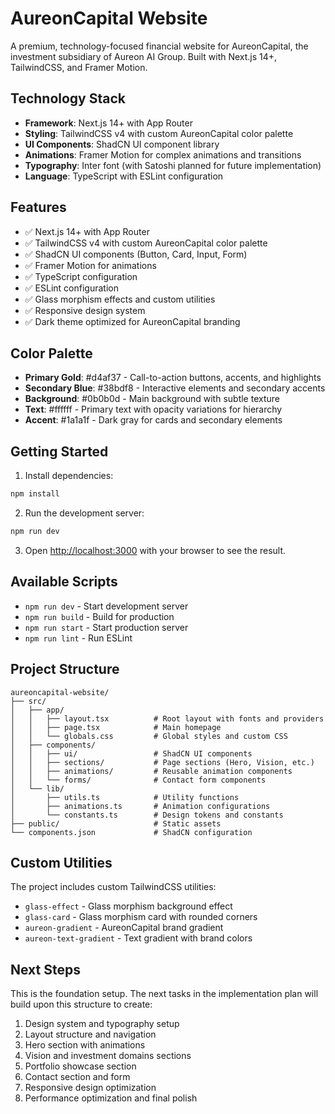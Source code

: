 # AureonCapital Website

A premium, technology-focused financial website for AureonCapital, the investment subsidiary of Aureon AI Group. Built with Next.js 14+, TailwindCSS, and Framer Motion.

## Technology Stack

- **Framework**: Next.js 14+ with App Router
- **Styling**: TailwindCSS v4 with custom AureonCapital color palette
- **UI Components**: ShadCN UI component library
- **Animations**: Framer Motion for complex animations and transitions
- **Typography**: Inter font (with Satoshi planned for future implementation)
- **Language**: TypeScript with ESLint configuration

## Features

- ✅ Next.js 14+ with App Router
- ✅ TailwindCSS v4 with custom AureonCapital color palette
- ✅ ShadCN UI components (Button, Card, Input, Form)
- ✅ Framer Motion for animations
- ✅ TypeScript configuration
- ✅ ESLint configuration
- ✅ Glass morphism effects and custom utilities
- ✅ Responsive design system
- ✅ Dark theme optimized for AureonCapital branding

## Color Palette

- **Primary Gold**: #d4af37 - Call-to-action buttons, accents, and highlights
- **Secondary Blue**: #38bdf8 - Interactive elements and secondary accents
- **Background**: #0b0b0d - Main background with subtle texture
- **Text**: #ffffff - Primary text with opacity variations for hierarchy
- **Accent**: #1a1a1f - Dark gray for cards and secondary elements

## Getting Started

1. Install dependencies:
```bash
npm install
```

2. Run the development server:
```bash
npm run dev
```

3. Open [http://localhost:3000](http://localhost:3000) with your browser to see the result.

## Available Scripts

- `npm run dev` - Start development server
- `npm run build` - Build for production
- `npm run start` - Start production server
- `npm run lint` - Run ESLint

## Project Structure

```
aureoncapital-website/
├── src/
│   ├── app/
│   │   ├── layout.tsx          # Root layout with fonts and providers
│   │   ├── page.tsx            # Main homepage
│   │   └── globals.css         # Global styles and custom CSS
│   ├── components/
│   │   ├── ui/                 # ShadCN UI components
│   │   ├── sections/           # Page sections (Hero, Vision, etc.)
│   │   ├── animations/         # Reusable animation components
│   │   └── forms/              # Contact form components
│   └── lib/
│       ├── utils.ts            # Utility functions
│       ├── animations.ts       # Animation configurations
│       └── constants.ts        # Design tokens and constants
├── public/                     # Static assets
└── components.json             # ShadCN configuration
```

## Custom Utilities

The project includes custom TailwindCSS utilities:

- `glass-effect` - Glass morphism background effect
- `glass-card` - Glass morphism card with rounded corners
- `aureon-gradient` - AureonCapital brand gradient
- `aureon-text-gradient` - Text gradient with brand colors

## Next Steps

This is the foundation setup. The next tasks in the implementation plan will build upon this structure to create:

1. Design system and typography setup
2. Layout structure and navigation
3. Hero section with animations
4. Vision and investment domains sections
5. Portfolio showcase section
6. Contact section and form
7. Responsive design optimization
8. Performance optimization and final polish
